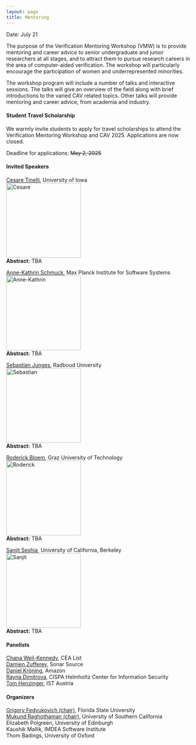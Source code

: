 ```yaml
---
layout: page
title: Mentoring
---
```

Date: July 21

The purpose of the Verification Mentoring Workshop (VMW) is to provide mentoring and career advice to senior undergraduate and junior researchers at all stages, and to attract them to pursue research careers in the area of computer-aided verification. The workshop will particularly encourage the participation of women and underrepresented minorities.

The workshop program will include a number of talks and interactive sessions. The talks will give an overview of the field along with brief introductions to the varied CAV related topics. Other talks will provide mentoring and career advice, from academia and industry.

#### Student Travel Scholarship

We warmly invite students to apply for travel scholarships to attend the Verification Mentoring Workshop and CAV 2025. Applications are now closed.

Deadline for applications: ~~May 2, 2025~~

#### Invited Speakers
[Cesare Tinelli](https://homepage.cs.uiowa.edu/~tinelli/), University of Iowa <br>
<img src="https://conferences.i-cav.org/2025/assets/img/cesare.jpg" alt="Cesare" width="200"> <br>
**Abstract:** TBA <br>

[Anne-Kathrin Schmuck](https://wp.mpi-sws.org/akschmuck/), Max Planck Institute for Software Systems <br>
<img src="https://conferences.i-cav.org/2025/assets/img/akschmuck.jpg" alt="Anne-Kathrin" width="200"> <br>
**Abstract:** TBA <br>

[Sebastian Junges](https://sjunges.github.io/), Radboud University <br>
<img src="https://conferences.i-cav.org/2025/assets/img/sebastian.jpg" alt="Sebastian" width="200"> <br>
**Abstract:** TBA <br>

[Roderick Bloem](https://www.iaik.tugraz.at/person/roderick-bloem/), Graz University of Technology <br>
<img src="https://conferences.i-cav.org/2025/assets/img/Roderick-2.jpg" alt="Roderick" width="200"> <br>
**Abstract:** TBA <br>

[Sanjit Seshia](https://people.eecs.berkeley.edu/~sseshia/), University of California, Berkeley <br>
<img src="https://conferences.i-cav.org/2025/assets/img/sanjit.jpg" alt="Sanjit" width="200"> <br>
**Abstract:** TBA <br>

#### Panelists
[Chana Weil-Kennedy](https://chana-wk.github.io/), CEA List <br>
[Damien Zufferey](https://dzufferey.github.io/), Sonar Source <br>
[Daniel Kröning](https://www.kroening.com/), Amazon <br>
[Rayna Dimitrova](https://raynadimitrova.github.io/), CISPA Helmholtz Center for Information Security <br>
[Tom Henzinger](https://pub.ista.ac.at/~tah/), IST Austria

#### Organizers
[Grigory Fedyukovich (chair)](mailto:grigory@cs.fsu.edu), Florida State University <br>
[Mukund Raghothaman (chair)](mailto:raghotha@usc.edu), University of Southern California <br>
Elizabeth Polgreen, University of Edinburgh <br>
Kaushik Mallik, IMDEA Software Institute <br>
Thom Badings, University of Oxford